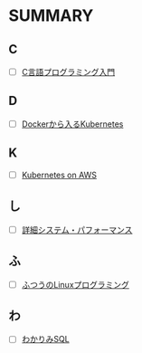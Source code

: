 # SUMMARY
## C
- [ ] [C言語プログラミング入門](https://github.com/thetaru/memorandum/tree/master/Summary/clang)
## D
- [ ] [Dockerから入るKubernetes](https://github.com/thetaru/memorandum/tree/master/Summary/DockerIntoKubernetes)
## K
- [ ] [Kubernetes on AWS]()
## し
- [ ] [詳細システム・パフォーマンス]()
## ふ
- [ ] [ふつうのLinuxプログラミング]()
## わ
- [ ] [わかりみSQL]()
